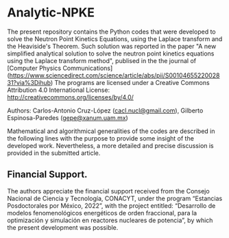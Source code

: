 # Analytic-NPKE
The present repository contains the Python codes that were developed to solve the Neutron Point Kinetics Equations, using the Laplace transform and the Heaviside's Theorem. Such solution was reported in the paper "A new simplified analytical solution to solve the neutron point kinetics equations using the Laplace transform method", publised in the the journal of [Computer Physics Communications] (https://www.sciencedirect.com/science/article/abs/pii/S0010465522002831?via%3Dihub)
The programs are licensed under a Creative Commons Attribution 4.0 International License: http://creativecommons.org/licenses/by/4.0/

Authors: Carlos-Antonio Cruz-López (cacl.nucl@gmail.com), Gilberto Espinosa-Paredes (gepe@xanum.uam.mx)

Mathematical and algorithmical generalities of the codes are described in the following lines with the purpose to provide some insight of the developed work. Nevertheless, a more detailed and precise discussion is provided in the submitted article.
## Financial Support.
The authors appreciate the financial support received from the Consejo Nacional de Ciencia y Tecnología, CONACYT, under the program “Estancias Posdoctorales por México, 2022”, with the project entitled: “Desarrollo de modelos fenomenológicos energéticos de orden fraccional, para la optimización y simulación en reactores nucleares de potencia”, by which the present development was possible.
